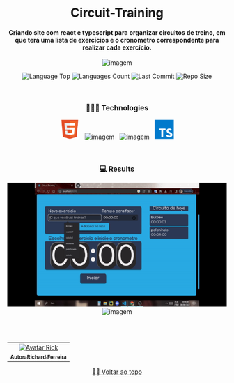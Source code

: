 
<div align="center">
  
# Circuit-Training
  
<h4>
  Criando site com react e typescript para organizar circuitos de treino, em que terá uma lista de exercícios e o cronometro correspondente para realizar cada exercício. </h4>
  
<p ><img  src="https://wallpaperaccess.com/full/4635737.jpg" width="60%" alt="imagem" >
  
<p>
<!-- Image Shields -->
<img  alt="Language Top"  src="https://img.shields.io/github/languages/top/RickFerreira/Circuit-Training">
<img  alt="Languages Count"  src="https://img.shields.io/github/languages/count/RickFerreira/Circuit-Training">
<img  alt="Last Commit"  src="https://img.shields.io/github/last-commit/RickFerreira/Circuit-Training">
<img  alt="Repo Size"  src="https://img.shields.io/github/repo-size/RickFerreira/Circuit-Training">
</a>
</p>

<br> 

### 👨🏻‍💻 Technologies

<img src="https://raw.githubusercontent.com/devicons/devicon/master/icons/html5/html5-original.svg" alt="imagem" width="45"> &nbsp;
<img src="https://andrewsmithdeveloper.com/img/sass-new.4c1dd90f.png" alt="imagem" width="45"> &nbsp;
<img src="https://upload.wikimedia.org/wikipedia/commons/thumb/a/a7/React-icon.svg/640px-React-icon.svg.png" alt="imagem" width="45"> &nbsp;
<img src="https://raw.githubusercontent.com/devicons/devicon/master/icons/typescript/typescript-original.svg" alt="imagem" width="45">
  
<br>

### 💻 Results

![video](https://github.com/RickFerreira/Circuit-Training/blob/main/video.gif)
<img src="https://www.encartale.com.br/smart/modulos/produto/imagens/grande/placa-inicio-de-obra_564-17.jpg" alt="imagem" width="50%">

<br><br>

<table>
  <tr>
    <td align="center">
      <a href="https://github.com/RickFerreira">
        <img src="https://avatars.githubusercontent.com/u/40415279?v=4" width="100px;" alt="Avatar Rick"/><br>
        <sub>
          <b>Autor: Richard Ferreira</b>
        </sub>
      </a>
    </td>
  </tr>
</table>

[☝🏽 Voltar ao topo](#Estudos-de-TypeScript)<br>

</div>
